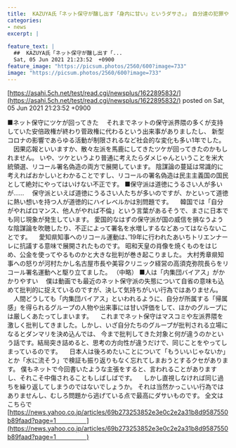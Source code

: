 ```yaml
---
title:  KAZUYA氏「ネット保守が醸し出す「身内に甘い」というダサさ。」　自分達の犯罪やデマ拡散を棚に上げてマスコミや左派を批判★５  
categories:
- news
excerpt: |
  
feature_text: |
  ##  KAZUYA氏「ネット保守が醸し出す「...
  Sat, 05 Jun 2021 21:23:52  +0900
feature_image: "https://picsum.photos/2560/600?image=733"
image: "https://picsum.photos/2560/600?image=733"
---
```


[https://asahi.5ch.net/test/read.cgi/newsplus/1622895832/](https://asahi.5ch.net/test/read.cgi/newsplus/1622895832/)
posted on Sat, 05 Jun 2021 21:23:52  +0900

<!--more-->

■ネット保守にツケが回ってきた 　それまでネットの保守派界隈の多くが支持していた安倍政権が終わり菅政権に代わるという出来事がありましたし、 新型コロナの影響であらゆる活動が制限されるなど社会的な変化も多い1年でした。 　因果応報といいますか、散々左派を馬鹿にしてきたツケが回ってきたのかもしれません。 いや、ツケというより普通に考えたらダメじゃんということを米大統領選、リコール署名偽造の両方で展開しています。 陰謀論の蔓延は常識的に考えればおかしいとわかることですし、リコールの署名偽造は民主主義国の国民として絶対にやってはいけない不正です。 ■保守派は道徳にうるさい人が多いが…… 　保守派といえば道徳にうるさい人たちが多いのですが、かといって道徳に熱い想いを持つ人が道徳的にハイレベルかは別問題です。 　韓国では「自分がやればロマンス、他人がやれば不倫」という言葉があるそうで、まさに日本でも同じ現象が発生しています。 愛国的なはずの保守派が国の威信を損なうような陰謀論を吹聴したり、不正によって署名を水増しするなどあってはならないことです。 　愛知県知事へのリコール運動は、’19年に行われたあいちトリエンナーレに抗議する意味で展開されたものです。 昭和天皇の肖像を焼くものをはじめ、公金を使ってやるものかと大きな批判が巻き起こりました。 大村秀章県知事への怒りが河村たかし名古屋市長や美容クリニック経営の高須克弥院長らをリコール署名運動へと駆り立てました。 （中略） ■人は「内集団バイアス」がかかりやすい 　僕は動画でも最近のネット保守派の失態について自省の意味も込めて批判的に捉えているのですが、決して気持ちがいい行為ではありません。 　人間どうしても「内集団バイアス」といわれるように、自分が所属する「帰属感」を得られるグループの人物や出来事には甘い評価をして、ほかのグループには厳しくあたってしまいます。 　これまでネット保守はマスコミや左派界隈を激しく批判してきました。しかし、いざ自分たちのグループが批判される立場になるとダンマリを決め込んでは、 今まで批判してきた対象と何が違うのかという話です。結局突き詰めると、思考の方向性が違うだけで、同じことをやってしまっているのです。 　日本人は後ろめたいことについて「もういいじゃないか」とか「水に流そう」で検証も振り返りもなく忘れてしまおうとするクセがあります。 僕もネットで今回書いたような主張をすると、言われることがありますし、それこそ中傷されることもしばしばです。 　しかし直視しなければ同じ過ちを繰り返してしまうのではないでしょうか。 それは当然かっこいい行為ではありませんし、むしろ問題から逃げている点で最高にダサいものです。 全文はこちらで [https://news.yahoo.co.jp/articles/69b273253852e3e0c2e2a31b8d9587550b89faad?page=1　　　　　](https://news.yahoo.co.jp/articles/69b273253852e3e0c2e2a31b8d9587550b89faad?page=1　　　　　) 　　　
